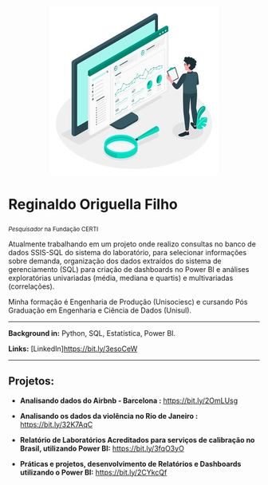   <p align="center">
  <img src="https://github.com/reginaldooriguella/Portfolio/blob/master/ilustracao-do-conceito-de-estatisticas-do-site_114360-1434.jpg" >
</p>



# Reginaldo Origuella Filho
<sub>*Pesquisador* na Fundação CERTI</sub>

Atualmente trabalhando em um projeto onde realizo consultas no banco de dados SSIS-SQL do sistema do laboratório, para selecionar informações sobre demanda, organização dos dados extraídos do sistema de gerenciamento (SQL) para criação de dashboards no Power BI e análises exploratórias univariadas (média, mediana e quartis) e multivariadas (correlações).

Minha formação é Engenharia de Produção (Unisociesc) e cursando Pós Graduação em Engenharia e Ciência de Dados (Unisul).

---

**Background in:** Python, SQL, Estatística, Power BI.

**Links:**
[LinkedIn]https://bit.ly/3esoCeW

---

## Projetos:


* **Analisando dados do Airbnb - Barcelona :** https://bit.ly/2OmLUsg

* **Analisando os dados da violência no Rio de Janeiro :** https://bit.ly/32K7AqC

* **Relatório de Laboratórios Acreditados para serviços de calibração no Brasil, utilizando Power BI:** https://bit.ly/3fqO3yO

* **Práticas e projetos, desenvolvimento de Relatórios e Dashboards utilizando o Power BI:** https://bit.ly/2CYkcQf
